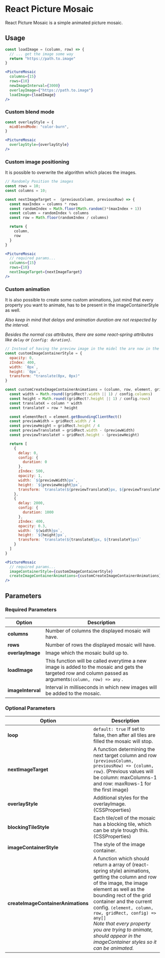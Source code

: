 # React Picture Mosaic

React Picture Mosaic is a simple animated picture mosaic.

## Usage

```jsx
const loadImage = (column, row) => {
  // ... get the image some way
  return "https://path.to.image"
}

<PictureMosaic
  columns={15}
  rows={10}
  newImageInterval={3000}
  overlayImage={"https://path.to.image"}
  loadImage={loadImage}
/>
```

### Custom blend mode

```jsx
const overlayStyle = {
  mixBlendMode: "color-burn",
}

<PictureMosaic
  overlayStyle={overlayStyle}
/>
```

### Custom image positioning
It is possible to overwrite the algorithm which places the images. 

```jsx
// Randomly Position the images
const rows = 10;
const columns = 10;

const nextImageTarget =  (previousColumn, previousRow) => {
  const maxIndex = columns * rows
  const randomIndex = Math.floor(Math.random()*(maxIndex + 1))
  const column = randomIndex % columns
  const row = Math.floor(randomIndex / columns)

  return {
    column,
    row
  }
}

<PictureMosaic
  // required params...
  columns={15}
  rows={10}
  nextImageTarget={nextImageTarget}
/>
```

### Custom animation
It is also possible to create some custom animations, just mind that every property you want to animate,
has to be present in the imageContainerStyle as well.

_Also keep in mind that delays and animation duration are not respected by the interval._

_Besides the normal css attributes, there are some react-spring attributes like `delay` or `{config: duration}`._ 

```jsx
// Instead of having the preview image in the midel the are now in the buttom right and fly in quite fast
const customImageContainerStyle = {
  opacity: 0,
  zIndex: 400,
  width: `0px`,
  height: `0px`,
  transform: "translate(0px, 0px)"
}

const customCreateImageContainerAnimations = (column, row, element, gridRect, config) => {
  const width = Math.round((gridRect?.width || 1) / config.columns)
  const height = Math.round((gridRect?.height || 1) / config.rows)
  const translateX = column * width
  const translateY = row * height

  const elementRect = element.getBoundingClientRect()
  const previewWidth = gridRect.width / 4
  const previewHeight = gridRect.height / 4
  const previewTranslateX = gridRect.width - (previewWidth)
  const previewTranslateY = gridRect.height - (previewHeight)

  return [
    {
      delay: 0,
      config: {
        duration: 0
      },
      zIndex: 500,
      opacity: 1,
      width: `${previewWidth}px`,
      height: `${previewHeight}px`,
      transform: `translate(${previewTranslateX}px, ${previewTranslateY}px)`
    },
    {
      delay: 2000,
      config: {
        duration: 1000
      },
      zIndex: 400,
      opacity: 0.3,
      width: `${width}px`,
      height: `${height}px`,
      transform: `translate(${translateX}px, ${translateY}px)`
    }
  ]
}

<PictureMosaic
  // required params...
  imageContainerStyle={customImageContainerStyle}
  createImageContainerAnimations={customCreateImageContainerAnimations}
/>
```

## Parameters

### Required Parameters

| Option            | Description                                                                                                                                                |
|-------------------|------------------------------------------------------------------------------------------------------------------------------------------------------------|
| **columns**       | Number of columns the displayed mosaic will have.                                                                                                          |
| **rows**          | Number of rows the displayed mosaic will have.                                                                                                             |
| **overlayImage**  | Image which the mosaic build up to.                                                                                                                        |
| **loadImage**     | This function will be called everytime a new image is added to the mosaic and gets the targeted row and column passed as arguments`(column, row) => any` . |
| **imageInterval** | Interval in milliseconds in which new images will be added to the mosaic.                                                                                  |

### Optional Parameters

| Option                             | Description                                                                                                                                                                                                                                                                                                                                                                                       |
|------------------------------------|---------------------------------------------------------------------------------------------------------------------------------------------------------------------------------------------------------------------------------------------------------------------------------------------------------------------------------------------------------------------------------------------------|
| **loop**                           | `default: true` If set to false, then after all tiles are filled the mosaic will stop.                                                                                                                                                                                                                                                                                                            |
| **nextImageTarget**                | A function determining the next target column and row `(previousColumn, previousRow) => {column, row}`. (Previous values will be column: maxColumns-1 and row: maxRows-1 for the first image)                                                                                                                                                                                                     |
| **overlayStyle**                   | Additional styles for the overlayImage. (CSSProperties)                                                                                                                                                                                                                                                                                                                                           |
| **blockingTileStyle**              | Each tile/cell of the mosaic has a blocking tile, which can be style trough this. (CSSProperties)                                                                                                                                                                                                                                                                                                 |
| **imageContainerStyle**            | The style of the image container.                                                                                                                                                                                                                                                                                                                                                                 |
| **createImageContainerAnimations** | A function which should return a array of (react-spring style) animations, getting the column and row of the image, the image element as well as the bounding rect of the grid container and the current config. `(element, column, row, gridRect, config) => any[]`<br/> _Note that every property you are trying to animate, should appear in the imageContainer styles so it can be animated._ |

